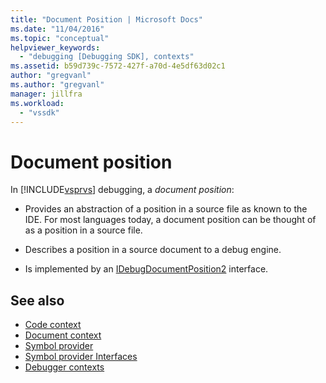 ```yaml
---
title: "Document Position | Microsoft Docs"
ms.date: "11/04/2016"
ms.topic: "conceptual"
helpviewer_keywords:
  - "debugging [Debugging SDK], contexts"
ms.assetid: b59d739c-7572-427f-a70d-4e5df63d02c1
author: "gregvanl"
ms.author: "gregvanl"
manager: jillfra
ms.workload:
  - "vssdk"
---
```

# Document position
In [!INCLUDE[vsprvs](../../code-quality/includes/vsprvs_md.md)] debugging, a *document position*:

-   Provides an abstraction of a position in a source file as known to the IDE. For most languages today, a document position can be thought of as a position in a source file.

-   Describes a position in a source document to a debug engine.

-   Is implemented by an [IDebugDocumentPosition2](../../extensibility/debugger/reference/idebugdocumentposition2.md) interface.

## See also
- [Code context](../../extensibility/debugger/code-context.md)
- [Document context](../../extensibility/debugger/document-context.md)
- [Symbol provider](../../extensibility/debugger/symbol-provider.md)
- [Symbol provider Interfaces](../../extensibility/debugger/reference/symbol-provider-interfaces.md)
- [Debugger contexts](../../extensibility/debugger/debugger-contexts.md)